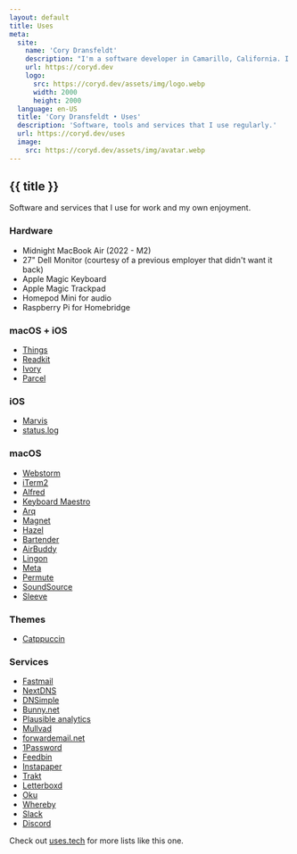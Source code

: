 ```yaml
---
layout: default
title: Uses
meta:
  site:
    name: 'Cory Dransfeldt'
    description: "I'm a software developer in Camarillo, California. I enjoy hanging out with my beautiful family and 4 rescue dogs, technology, automation, music, writing, reading and tv and movies."
    url: https://coryd.dev
    logo:
      src: https://coryd.dev/assets/img/logo.webp
      width: 2000
      height: 2000
  language: en-US
  title: 'Cory Dransfeldt • Uses'
  description: 'Software, tools and services that I use regularly.'
  url: https://coryd.dev/uses
  image:
    src: https://coryd.dev/assets/img/avatar.webp
---
```


<h2
  class="m-0 text-xl font-black leading-tight tracking-normal dark:text-gray-200 md:text-2xl mb-2"
>
  {{ title }}
</h2>

Software and services that I use for work and my own enjoyment.

<h3 className="text-xl font-extrabold leading-9 tracking-tight text-gray-900 dark:text-gray-100 sm:text-2xl sm:leading-10 md:text-4xl md:leading-14">Hardware</h3>

- Midnight MacBook Air (2022 - M2)
- 27" Dell Monitor (courtesy of a previous employer that didn't want it back)
- Apple Magic Keyboard
- Apple Magic Trackpad
- Homepod Mini for audio
- Raspberry Pi for Homebridge

<h3 className="text-xl font-extrabold leading-9 tracking-tight text-gray-900 dark:text-gray-100 sm:text-2xl sm:leading-10 md:text-4xl md:leading-14">macOS + iOS</h3>

- [Things](https://culturedcode.com/things/)
- [Readkit](https://readkit.app)
- [Ivory](https://tapbots.com/ivory)
- [Parcel](https://parcelapp.net)

<h3 className="text-xl font-extrabold leading-9 tracking-tight text-gray-900 dark:text-gray-100 sm:text-2xl sm:leading-10 md:text-4xl md:leading-14">iOS</h3>

- [Marvis](https://apps.apple.com/us/app/marvis-pro/id1447768809)
- [status.log](https://apps.apple.com/ca/app/status-log/id6444921793)

<h3 className="text-xl font-extrabold leading-9 tracking-tight text-gray-900 dark:text-gray-100 sm:text-2xl sm:leading-10 md:text-4xl md:leading-14">macOS</h3>

- [Webstorm](https://www.jetbrains.com/webstorm/)
- [iTerm2](https://iterm2.com)
- [Alfred](https://alfredapp.com)
- [Keyboard Maestro](https://www.keyboardmaestro.com/)
- [Arq](https://www.arqbackup.com)
- [Magnet](https://magnet.crowdcafe.com)
- [Hazel](https://www.noodlesoft.com)
- [Bartender](https://www.macbartender.com)
- [AirBuddy](https://v2.airbuddy.app)
- [Lingon](https://www.peterborgapps.com/lingon)
- [Meta](https://www.nightbirdsevolve.com/meta)
- [Permute](https://software.charliemonroe.net/permute)
- [SoundSource](https://rogueamoeba.com/soundsource)
- [Sleeve](https://replay.software/sleeve)

<h3 className="text-xl font-extrabold leading-9 tracking-tight text-gray-900 dark:text-gray-100 sm:text-2xl sm:leading-10 md:text-4xl md:leading-14">Themes</h3>

- [Catppuccin](https://github.com/catppuccin)

<h3 className="text-xl font-extrabold leading-9 tracking-tight text-gray-900 dark:text-gray-100 sm:text-2xl sm:leading-10 md:text-4xl md:leading-14">Services</h3>

- [Fastmail](https://ref.fm/u28939392)
- [NextDNS](https://nextdns.io/?from=m56mt3z6)
- [DNSimple](https://dnsimple.com/r/3a7cbb9e15df8f)
- [Bunny.net](https://bunny.net?ref=revw3mehej)
- [Plausible analytics](https://plausible.io)
- [Mullvad](https://mullvad.net)
- [forwardemail.net](https://forwardemail.net)
- [1Password](https://1password.com)
- [Feedbin](https://feedbin.com)
- [Instapaper](https://instapaper.com)
- [Trakt](https://trakt.tv)
- [Letterboxd](https://letterboxd.com)
- [Oku](https://oku.club)
- [Whereby](https://whereby.com)
- [Slack](http://slack.com)
- [Discord](http://discord.com)

Check out [uses.tech](https://uses.tech) for more lists like this one.
